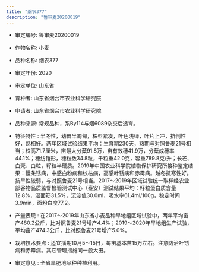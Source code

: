 ```yaml
---
title: "烟农377"
description: "鲁审麦20200019"
---
```

* 审定编号:  鲁审麦20200019

*  作物名称:  小麦

*  品种名称:  烟农377

*  审定年份:  2020

*  审定单位:  山东省

* 育种者:  山东省烟台市农业科学研究院

*  申请者:  山东省烟台市农业科学研究院

*  品种来源:  常规品种，系By114与烟6089杂交后选育。

*  特征特性 : 
半冬性，幼苗半匍匐，株型紧凑，叶色浅绿，叶片上冲，抗倒性好，熟相好。两年区域试验结果平均：生育期230天，熟期与对照鲁麦21号相当；株高71.7厘米，亩最大分蘖91.8万，亩有效穗41.9万，分蘖成穗率44.1%；穗纺锤形，穗粒数34.8粒，千粒重42.0克，容重789.8克/升；长芒、白壳、白粒，籽粒半硬质。2019年中国农业科学院植物保护研究所接种鉴定结果：慢条锈病，中感白粉病和纹枯病，高感叶锈病和赤霉病。越冬抗寒性好。抗旱性较弱，与对照鲁麦21号相当。2017～2019年区域试验统一取样经农业部谷物品质监督检验测试中心（泰安）测试结果平均：籽粒蛋白质含量12.8%，湿面筋31.5%，沉淀值30.0ml，吸水率61.4ml/100g，稳定时间3.9min，面粉白度77.2。
 
*  产量表现 : 
在2017～2019年山东省小麦品种旱地组区域试验中，两年平均亩产480.2公斤，比对照鲁麦21号增产4.4%；2019～2020年旱地组生产试验，平均亩产474.3公斤，比对照鲁麦21号增产5.0%。

*  栽培技术要点 : 
适宜播期10月5～15日，每亩基本苗15万左右。注意防治叶锈病和赤霉病。其它管理措施同一般大田。

*  审定意见 : 
全省旱肥地品种种植利用。
